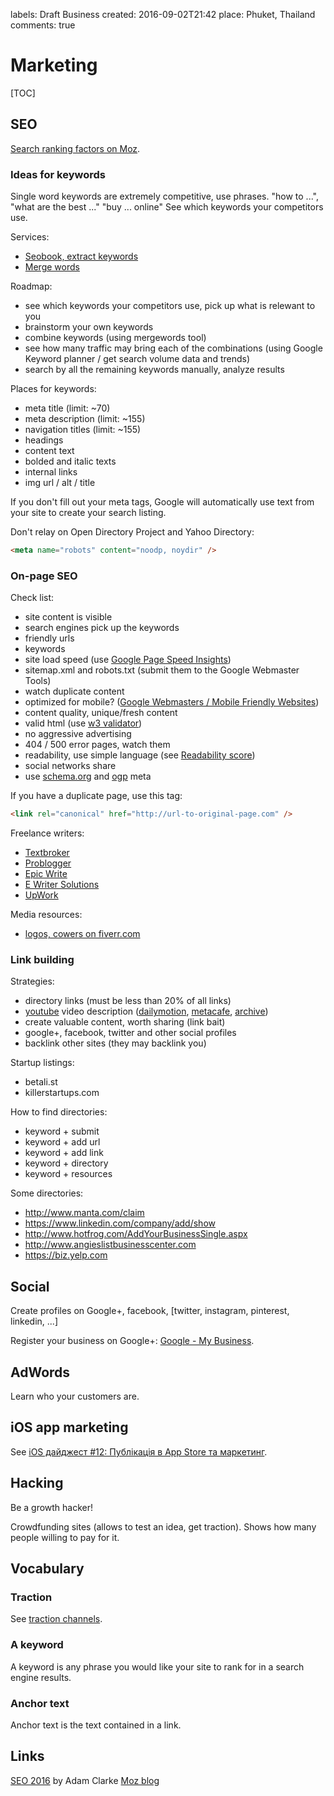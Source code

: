 labels: Draft
        Business
created: 2016-09-02T21:42
place: Phuket, Thailand
comments: true

# Marketing

[TOC]

## SEO

[Search ranking factors on Moz](https://moz.com/search-ranking-factors).

### Ideas for keywords

Single word keywords are extremely competitive, use phrases.
"how to ...", "what are the best ..."
"buy ... online"
See which keywords your competitors use.

Services:

- [Seobook, extract keywords](http://tools.seobook.com/general/keyword-density/)
- [Merge words](http://mergewords.com/)

Roadmap:

- see which keywords your competitors use, pick up what is relewant to you
- brainstorm your own keywords
- combine keywords (using mergewords tool)
- see how many traffic may bring each of the combinations (using Google Keyword planner / get search volume data and trends)
- search by all the remaining keywords manually, analyze results

Places for keywords:

- meta title (limit: ~70)
- meta description (limit: ~155)
- navigation titles (limit: ~155)
- headings
- content text
- bolded and italic texts
- internal links
- img url / alt / title

If you don't fill out your meta tags, Google will automatically use text from your site to create your search listing.

Don't relay on Open Directory Project and Yahoo Directory:
```html
<meta name="robots" content="noodp, noydir" />
```

### On-page SEO

Check list:

- site content is visible
- search engines pick up the keywords
- friendly urls
- keywords
- site load speed (use [Google Page Speed Insights](https://developers.google.com/speed/pagespeed/insights/))
- sitemap.xml and robots.txt (submit them to the Google Webmaster Tools)
- watch duplicate content
- optimized for mobile? ([Google Webmasters / Mobile Friendly Websites](https://www.google.com/webmasters/tools/mobile-friendly/))
- content quality, unique/fresh content
- valid html (use [w3 validator](http://validator.w3.org/))
- no aggressive advertising
- 404 / 500 error pages, watch them
- readability, use simple language (see [Readability score](https://readability-score.com/))
- social networks share
- use [schema.org](http://schema.org/) and [ogp](http://ogp.me/) meta

If you have a duplicate page, use this tag:
```html
<link rel="canonical" href="http://url-to-original-page.com" />
```

Freelance writers:

- [Textbroker](https://www.textbroker.com/)
- [Problogger](http://www.problogger.net/)
- [Epic Write](https://epicwrite.com/)
- [E Writer Solutions](http://www.ewritersolutions.com/)
- [UpWork](https://www.upwork.com/)

Media resources:

- [logos, cowers on fiverr.com](https://www.fiverr.com)

### Link building

Strategies:

- directory links (must be less than 20% of all links)
- [youtube](https://www.youtube.com/) video description ([dailymotion](http://www.dailymotion.com/), [metacafe](http://www.metacafe.com/), [archive](https://archive.org/))
- create valuable content, worth sharing (link bait)
- google+, facebook, twitter and other social profiles
- backlink other sites (they may backlink you)

Startup listings:

- betali.st
- killerstartups.com

How to find directories:

- keyword + submit
- keyword + add url
- keyword + add link
- keyword + directory
- keyword + resources

Some directories:

- http://www.manta.com/claim
- https://www.linkedin.com/company/add/show
- http://www.hotfrog.com/AddYourBusinessSingle.aspx
- http://www.angieslistbusinesscenter.com
- https://biz.yelp.com

## Social

Create profiles on Google+, facebook, [twitter, instagram, pinterest, linkedin, ...]

Register your business on Google+: [Google - My Business](https://www.google.com/business/).

## AdWords

Learn who your customers are.

## iOS app marketing

See [iOS дайджест #12: Публікація в App Store та маркетинг](https://dou.ua/lenta/digests/ios-digest-12/).

## Hacking

Be a growth hacker!

Crowdfunding sites (allows to test an idea, get traction). Shows how many people willing to pay for it.

## Vocabulary

### Traction

See [traction channels](/2016/06/business-terms#traction-channels).

### A keyword

A keyword is any phrase you would like your site to rank for in a search engine results.

### Anchor text

Anchor text is the text contained in a link.

## Links

[SEO 2016](https://www.amazon.com/SEO-2016-optimization-marketing-strategies-ebook/dp/B00NH0XZR0) by Adam Clarke
[Moz blog](https://moz.com/blog)
